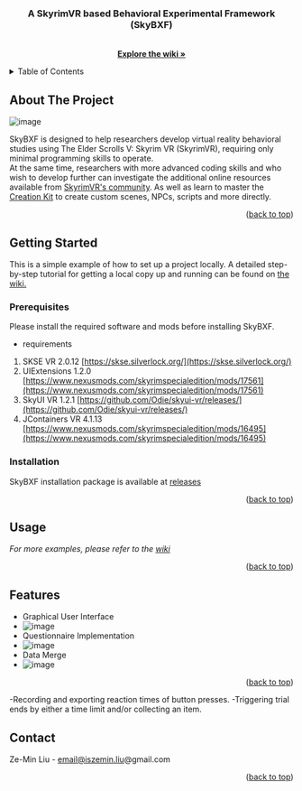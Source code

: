 <div id="top"></div>

<h3 align="center">A SkyrimVR based Behavioral Experimental Framework (SkyBXF)</h3>

  <p align="center">
    <br />
    <a href="https://github.com/ZeminL/SkyBXF/wiki"><strong>Explore the wiki »</strong></a>
    <br />
  </p>
</div>



<!-- TABLE OF CONTENTS -->
<details>
  <summary>Table of Contents</summary>
  <ol>
    <li>
      <a href="#about-the-project">About The Project</a>
    <li>
      <a href="#getting-started">Getting Started</a>
      <ul>
        <li><a href="#prerequisites">Prerequisites</a></li>
        <li><a href="#installation">Installation</a></li>
      </ul>
    </li>
    <li><a href="#usage">Usage</a></li>
    <li><a href="#Features">Features</a></li>
    <li><a href="#contact">Contact</a></li>
  </ol>
</details>



<!-- ABOUT THE PROJECT -->
## About The Project

![image](https://user-images.githubusercontent.com/104492587/166397659-d736663c-e449-4119-bfa0-797b4247c035.png)

SkyBXF is designed to help researchers develop virtual reality behavioral studies using The Elder Scrolls V: Skyrim VR (SkyrimVR), requiring only minimal programming skills to operate. 
<br />
At the same time, researchers with more advanced coding skills and who wish to develop further can investigate the additional online resources available from [SkyrimVR's community](https://www.nexusmods.com/skyrimspecialedition/mods/categories/108/). As well as learn to master the [Creation Kit](https://www.creationkit.com/) to create custom scenes, NPCs, scripts and more directly.

<p align="right">(<a href="#top">back to top</a>)</p>

<!-- GETTING STARTED -->
## Getting Started

This is a simple example of how to set up a project locally. A detailed step-by-step tutorial for getting a local copy up and running can be found on [the wiki.](https://github.com/ZeminL/SkyBXF/wiki)
### Prerequisites

Please install the required software and mods before installing SkyBXF.
* requirements
1. SKSE VR 2.0.12 [https://skse.silverlock.org/](https://skse.silverlock.org/)
2. UIExtensions 1.2.0 [https://www.nexusmods.com/skyrimspecialedition/mods/17561](https://www.nexusmods.com/skyrimspecialedition/mods/17561)
3. SkyUI VR 1.2.1 [https://github.com/Odie/skyui-vr/releases/](https://github.com/Odie/skyui-vr/releases/)
4. JContainers VR 4.1.13 [https://www.nexusmods.com/skyrimspecialedition/mods/16495](https://www.nexusmods.com/skyrimspecialedition/mods/16495)

### Installation

SkyBXF installation package is available at [releases](https://github.com/ZeminL/SkyBXF/releases)


<p align="right">(<a href="#top">back to top</a>)</p>



<!-- USAGE EXAMPLES -->
## Usage

_For more examples, please refer to the [wiki](https://github.com/ZeminL/SkyBXF/wiki)_

<p align="right">(<a href="#top">back to top</a>)</p>



<!-- Features -->
## Features

- Graphical User Interface
- ![image](https://user-images.githubusercontent.com/104492587/166397659-d736663c-e449-4119-bfa0-797b4247c035.png)
- Questionnaire Implementation
- ![image](https://user-images.githubusercontent.com/104492587/166398504-f9d9a017-1aca-465a-af55-f15810687025.png)
- Data Merge
- ![image](https://user-images.githubusercontent.com/104492587/166398534-6a790d7e-2352-4b78-a78e-6838fca05b99.png)

<p align="right">(<a href="#top">back to top</a>)</p>
<!--  Future projects/implementations in progress -->
-Recording and exporting reaction times of button presses.
-Triggering trial ends by either a time limit and/or collecting an item.

<!-- CONTACT -->
## Contact

Ze-Min Liu - email@iszemin.liu@gmail.com

<p align="right">(<a href="#top">back to top</a>)</p>



